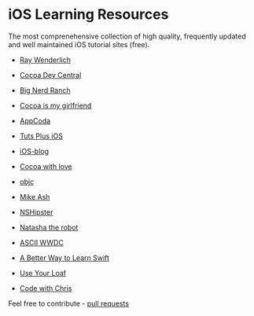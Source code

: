 # iOS Learning Resources

The most comprenehensive collection of high quality, frequently updated and well maintained iOS tutorial sites (free).

- [Ray Wenderlich](http://www.raywenderlich.com)

- [Cocoa Dev Central](http://cocoadevcentral.com/) 

- [Big Nerd Ranch](https://www.bignerdranch.com/blog/categories/ios/)

- [Cocoa is my girlfriend](http://www.cimgf.com/)

- [AppCoda](http://www.appcoda.com/)

- [Tuts Plus iOS](http://code.tutsplus.com/categories/ios-sdk)

- [iOS-blog](http://ios-blog.co.uk/)

- [Cocoa with love](http://www.cocoawithlove.com/)

- [objc](http://www.objc.io/)

- [Mike Ash](https://www.mikeash.com/pyblog/)

- [NSHipster](http://nshipster.com/)

- [Natasha the robot](http://natashatherobot.com/)

- [ASCII WWDC](http://asciiwwdc.com/)

- [A Better Way to Learn Swift](https://thinkster.io/a-better-way-to-learn-swift/)

- [Use Your Loaf](http://useyourloaf.com/)

- [Code with Chris](http://codewithchris.com/)

Feel free to contribute - [pull requests](https://github.com/sanketfirodiya/iOS-learning-resources/pulls)
